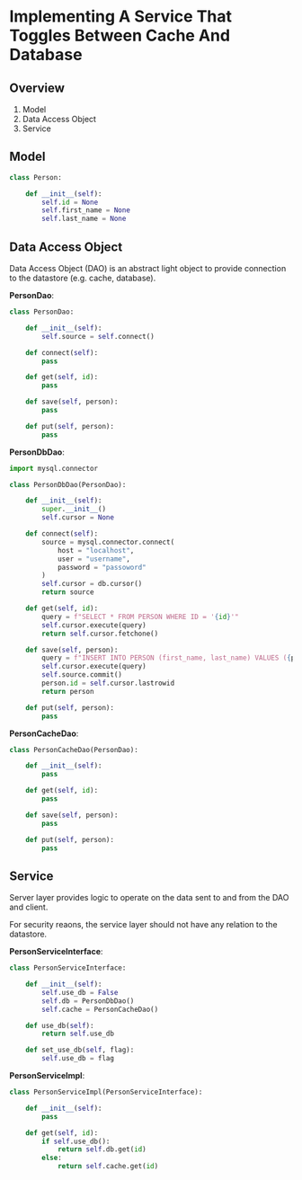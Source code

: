 
# Implementing A Service That Toggles Between Cache And Database

## Overview

1. Model
1. Data Access Object
1. Service

## Model

```python
class Person:

    def __init__(self):
        self.id = None
        self.first_name = None
        self.last_name = None

```

## Data Access Object

Data Access Object (DAO) is an abstract light object to provide connection to the datastore (e.g. cache, database).

__PersonDao__:
```python
class PersonDao:

    def __init__(self):
        self.source = self.connect()

    def connect(self):
        pass

    def get(self, id):
        pass

    def save(self, person):
        pass

    def put(self, person):
        pass

```

__PersonDbDao__:
```python
import mysql.connector

class PersonDbDao(PersonDao):

    def __init__(self):
        super.__init__()
        self.cursor = None

    def connect(self):
        source = mysql.connector.connect(
            host = "localhost",
            user = "username",
            password = "passoword"
        )
        self.cursor = db.cursor()
        return source

    def get(self, id):
        query = f"SELECT * FROM PERSON WHERE ID = '{id}'"
        self.cursor.execute(query)
        return self.cursor.fetchone()

    def save(self, person):
        query = f"INSERT INTO PERSON (first_name, last_name) VALUES ({person.first_name}, {person.last_name})"
        self.cursor.execute(query)
        self.source.commit()
        person.id = self.cursor.lastrowid
        return person

    def put(self, person):
        pass

```

__PersonCacheDao__:
```python
class PersonCacheDao(PersonDao):

    def __init__(self):
        pass

    def get(self, id):
        pass

    def save(self, person):
        pass

    def put(self, person):
        pass

```

## Service

Server layer provides logic to operate on the data sent to and from the DAO and client.

For security reaons, the service layer should not have any relation to the datastore.

__PersonServiceInterface__:

```python
class PersonServiceInterface:

    def __init__(self):
        self.use_db = False
        self.db = PersonDbDao()
        self.cache = PersonCacheDao()

    def use_db(self):
        return self.use_db

    def set_use_db(self, flag):
        self.use_db = flag

```

__PersonServiceImpl__:

```python
class PersonServiceImpl(PersonServiceInterface):

    def __init__(self):
        pass

    def get(self, id):
        if self.use_db():
            return self.db.get(id)
        else:
            return self.cache.get(id)

```
